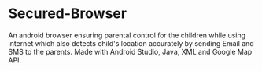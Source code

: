 # Secured-Browser
An android browser ensuring parental control for the children while using internet which also
detects child's location accurately by sending Email and SMS to the parents.
Made with Android Studio, Java, XML and Google Map API.
